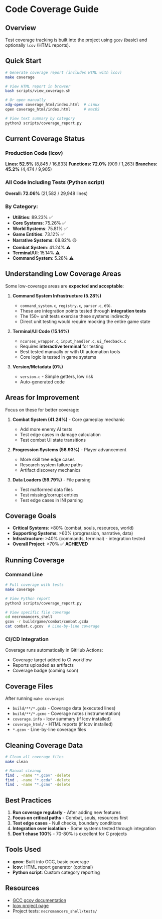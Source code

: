 # Code Coverage Guide

## Overview

Test coverage tracking is built into the project using `gcov` (basic) and optionally `lcov` (HTML reports).

## Quick Start

```bash
# Generate coverage report (includes HTML with lcov)
make coverage

# View HTML report in browser
bash scripts/view_coverage.sh

# Or open manually
xdg-open coverage_html/index.html  # Linux
open coverage_html/index.html      # macOS

# View text summary by category
python3 scripts/coverage_report.py
```

## Current Coverage Status

### Production Code (lcov)
**Lines: 52.5%** (8,845 / 16,833)
**Functions: 72.0%** (909 / 1,263)
**Branches: 45.2%** (4,474 / 9,905)

### All Code Including Tests (Python script)
**Overall: 72.06%** (21,582 / 29,948 lines)

### By Category:
- **Utilities**: 89.23% ✅
- **Core Systems**: 75.26% ✅
- **World Systems**: 75.81% ✅
- **Game Entities**: 73.12% ✅
- **Narrative Systems**: 68.82% 🟡
- **Combat System**: 41.24% ⚠️
- **Terminal/UI**: 15.14% ⚠️
- **Command System**: 5.28% ⚠️

## Understanding Low Coverage Areas

Some low-coverage areas are **expected and acceptable**:

1. **Command System Infrastructure (5.28%)**
   - `command_system.c`, `registry.c`, `parser.c`, etc.
   - These are integration points tested through **integration tests**
   - The 150+ unit tests exercise these systems indirectly
   - Direct unit testing would require mocking the entire game state

2. **Terminal/UI Code (15.14%)**
   - `ncurses_wrapper.c`, `input_handler.c`, `ui_feedback.c`
   - Requires **interactive terminal** for testing
   - Best tested manually or with UI automation tools
   - Core logic is tested in game systems

3. **Version/Metadata (0%)**
   - `version.c` - Simple getters, low risk
   - Auto-generated code

## Areas for Improvement

Focus on these for better coverage:

1. **Combat System (41.24%)** - Core gameplay mechanic
   - Add more enemy AI tests
   - Test edge cases in damage calculation
   - Test combat UI state transitions

2. **Progression Systems (56.93%)** - Player advancement
   - More skill tree edge cases
   - Research system failure paths
   - Artifact discovery mechanics

3. **Data Loaders (59.79%)** - File parsing
   - Test malformed data files
   - Test missing/corrupt entries
   - Test edge cases in INI parsing

## Coverage Goals

- **Critical Systems**: >80% (combat, souls, resources, world)
- **Supporting Systems**: >60% (progression, narrative, data)
- **Infrastructure**: >40% (commands, terminal) - integration tested
- **Overall Project**: >70% ✅ **ACHIEVED**

## Running Coverage

### Command Line

```bash
# Full coverage with tests
make coverage

# View Python report
python3 scripts/coverage_report.py

# View specific file coverage
cd necromancers_shell
gcov -r build/game/combat/combat.gcda
cat combat.c.gcov  # Line-by-line coverage
```

### CI/CD Integration

Coverage runs automatically in GitHub Actions:
- Coverage target added to CI workflow
- Reports uploaded as artifacts
- Coverage badge (coming soon)

## Coverage Files

After running `make coverage`:
- `build/**/*.gcda` - Coverage data (executed lines)
- `build/**/*.gcno` - Coverage notes (instrumentation)
- `coverage.info` - lcov summary (if lcov installed)
- `coverage_html/` - HTML reports (if lcov installed)
- `*.gcov` - Line-by-line coverage files

## Cleaning Coverage Data

```bash
# Clean all coverage files
make clean

# Manual cleanup
find . -name "*.gcov" -delete
find . -name "*.gcda" -delete
find . -name "*.gcno" -delete
```

## Best Practices

1. **Run coverage regularly** - After adding new features
2. **Focus on critical paths** - Combat, souls, resources first
3. **Test edge cases** - Null checks, boundary conditions
4. **Integration over isolation** - Some systems tested through integration
5. **Don't chase 100%** - 70-80% is excellent for C projects

## Tools Used

- **gcov**: Built into GCC, basic coverage
- **lcov**: HTML report generator (optional)
- **Python script**: Custom category reporting

## Resources

- [GCC gcov documentation](https://gcc.gnu.org/onlinedocs/gcc/Gcov.html)
- [lcov project page](http://ltp.sourceforge.net/coverage/lcov.php)
- Project tests: `necromancers_shell/tests/`
